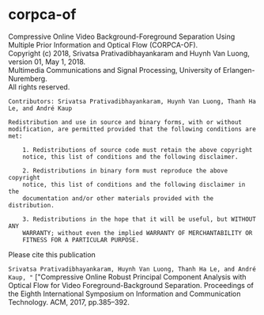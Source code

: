# corpca-of

Compressive Online Video Background-Foreground Separation Using Multiple Prior Information and Optical Flow (CORPCA-OF). <br />
Copyright (c) 2018, Srivatsa Prativadibhayankaram and Huynh Van Luong, version 01, May 1, 2018.<br />
Multimedia Communications and Signal Processing, University of Erlangen-Nuremberg.<br />
All rights reserved.

    Contributors: Srivatsa Prativadibhayankaram, Huynh Van Luong, Thanh Ha Le, and André Kaup

    Redistribution and use in source and binary forms, with or without 
    modification, are permitted provided that the following conditions are
    met:

        1. Redistributions of source code must retain the above copyright
        notice, this list of conditions and the following disclaimer.

        2. Redistributions in binary form must reproduce the above copyright
        notice, this list of conditions and the following disclaimer in the
        documentation and/or other materials provided with the distribution.

        3. Redistributions in the hope that it will be useful, but WITHOUT ANY 
        WARRANTY; without even the implied WARRANTY OF MERCHANTABILITY OR 
        FITNESS FOR A PARTICULAR PURPOSE.

Please cite this publication

`Srivatsa Prativadibhayankaram, Huynh Van Luong, Thanh Ha Le, and André Kaup, "`
["Compressive Online Robust Principal Component Analysis with Optical Flow for Video Foreground-Background Separation. Proceedings of the Eighth International Symposium on Information and Communication Technology. ACM, 2017, pp.385–392.

